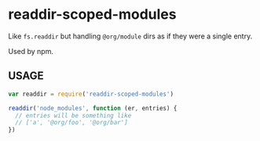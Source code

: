 # readdir-scoped-modules

Like `fs.readdir` but handling `@org/module` dirs as if they were
a single entry.

Used by npm.






































<extoc></extoc>

## USAGE

```javascript
var readdir = require('readdir-scoped-modules')

readdir('node_modules', function (er, entries) {
  // entries will be something like
  // ['a', '@org/foo', '@org/bar']
})
```
